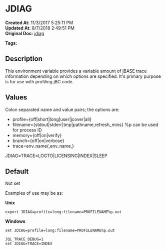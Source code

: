# JDIAG

**Created At:** 11/3/2017 5:25:11 PM  
**Updated At:** 8/7/2018 2:49:51 PM  
**Original Doc:** [jdiag](https://docs.jbase.com/41717-environment-variables/jdiag)  

**Tags:**
<badge text='diagnosis' vertical='middle' />
<badge text='profile' vertical='middle' />
<badge text='trace' vertical='middle' />

## Description

This environment variable provides a variable amount of jBASE trace information depending on
which options are specified. It's primary purpose is for use with profiling jBC code.



## Values

Colon separated name and value pairs; the options are:

- profile={off|short|long|user|jcover|all}
- filename={stdout|stderr|tmp|pathname,refresh\_mins} %p can be used for process ID
- memory={off|on|verify}
- branch={off|on|verbose}
- trace=env\_name{,env\_name,}


JDIAG=TRACE=LOGTO|LICENSING|INDEX|SLEEP



## Default

Not set



Examples of use may be as:

**Unix**

```
export JDIAG=profile=long:filename=PROFILENAME%p.out  
```

**Windows**

```
set JDIAG=profile=long:filename=PROFILENAME%p.out 
```



```
JQL_TRACE_DEBUG=1
set JDIAG=TRACE=INDEX
```

